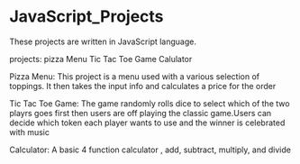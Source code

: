 # JavaScript_Projects
These projects are written in JavaScript language.

projects:
pizza Menu
Tic Tac Toe Game
Calulator

Pizza Menu:
This project is a menu used with a various selection of toppings. It then takes the input info and calculates a price for the order


Tic Tac Toe Game:
The game randomly rolls dice to select which of the two playrs goes first then users are off playing the classic game.Users can decide which token each player wants to use and the winner is celebrated with music

Calculator:
A basic 4 function calculator , add, subtract, multiply, and divide
